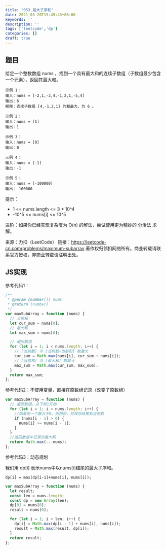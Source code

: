 ```yaml
---
title: "053.最大子序和"
date: 2021-03-20T15:49:43+08:00
keywords: ''
description: ''
tags: ['leetcode','dp']
categories: []
draft: true
---
```


## 题目

给定一个整数数组 nums ，找到一个具有最大和的连续子数组（子数组最少包含一个元素），返回其最大和。

```
示例 1：
输入：nums = [-2,1,-3,4,-1,2,1,-5,4]
输出：6
解释：连续子数组 [4,-1,2,1] 的和最大，为 6 。

示例 2：
输入：nums = [1]
输出：1

示例 3：
输入：nums = [0]
输出：0

示例 4：
输入：nums = [-1]
输出：-1

示例 5：
输入：nums = [-100000]
输出：-100000
```

提示：

- 1 <= nums.length <= 3 * 10^4
- -10^5 <= nums[i] <= 10^5

进阶：如果你已经实现复杂度为 O(n) 的解法，尝试使用更为精妙的 分治法 求解。

来源：力扣（LeetCode）
链接：https://leetcode-cn.com/problems/maximum-subarray
著作权归领扣网络所有。商业转载请联系官方授权，非商业转载请注明出处。

## JS实现

参考代码1：

```javascript
/**
 * @param {number[]} nums
 * @return {number}
 */
var maxSubArray = function (nums) {
  // 当前和
  let cur_sum = nums[0];
  // 最大和
  let max_sum = nums[0];

  // 遍历数组
  for (let i = 1; i < nums.length; i++) {
    // [当前数] 与 [当前数+当前和] 取最大
    cur_sum = Math.max(nums[i], cur_sum + nums[i]);
    // [当前和] 与 [最大和] 取最大
    max_sum = Math.max(cur_sum, max_sum);
  }
  return max_sum;
};
```

参考代码2：不使用变量，直接在原数组记录（改变了原数组）
 
```javascript
var maxSubArray = function (nums) {
  // 遍历数组，从下标1开始
  for (let i = 1; i < nums.length; i++) {
    //如果前一个数大于0，则相加，并保存结果到当前数
    if (nums[i - 1] > 0) {
      nums[i] += nums[i - 1];
    }
  }
  //返回数组中记录的最大和
  return Math.max(...nums);
};
```

参考代码3：动态规划

我们用 dp[i] 表示nums中以nums[i]结尾的最大子序和。
```
dp[i] = max(dp[i-1]+nums[i], nums[i]);
```

```javascript
var maxSubArray = function (nums) {
  let result;
  const len = nums.length;
  const dp = new Array(len);
  dp[0] = nums[0];
  result = nums[0];

  for (let i = 1; i < len; i++) {
    dp[i] = Math.max(dp[i - 1] + nums[i], nums[i]);
    result = Math.max(result, dp[i]);
  }
  return result;
};
```

